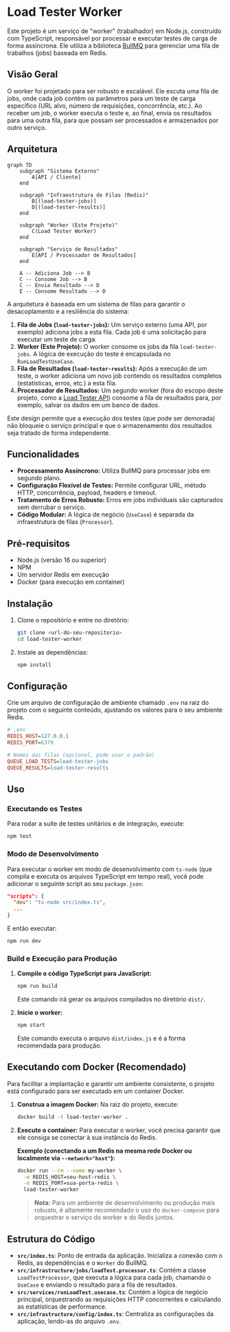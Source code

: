 # Load Tester Worker

Este projeto é um serviço de "worker" (trabalhador) em Node.js, construído com TypeScript, responsável por processar e executar testes de carga de forma assíncrona. Ele utiliza a biblioteca [BullMQ](https://bullmq.io/) para gerenciar uma fila de trabalhos (jobs) baseada em Redis.

## Visão Geral

O worker foi projetado para ser robusto e escalável. Ele escuta uma fila de jobs, onde cada job contém os parâmetros para um teste de carga específico (URL alvo, número de requisições, concorrência, etc.). Ao receber um job, o worker executa o teste e, ao final, envia os resultados para uma outra fila, para que possam ser processados e armazenados por outro serviço.

## Arquitetura

```mermaid
graph TD
    subgraph "Sistema Externo"
        A[API / Cliente]
    end

    subgraph "Infraestrutura de Filas (Redis)"
        B[(load-tester-jobs)]
        D[(load-tester-results)]
    end

    subgraph "Worker (Este Projeto)"
        C(Load Tester Worker)
    end
    
    subgraph "Serviço de Resultados"
        E[API / Processador de Resultados]
    end

    A -- Adiciona Job --> B
    C -- Consome Job --> B
    C -- Envia Resultado --> D
    E -- Consome Resultado --> D
```

A arquitetura é baseada em um sistema de filas para garantir o desacoplamento e a resiliência do sistema:

1.  **Fila de Jobs (`load-tester-jobs`):** Um serviço externo (uma API, por exemplo) adiciona jobs a esta fila. Cada job é uma solicitação para executar um teste de carga.
2.  **Worker (Este Projeto):** O worker consome os jobs da fila `load-tester-jobs`. A lógica de execução do teste é encapsulada no `RunLoadTestUseCase`.
3.  **Fila de Resultados (`load-tester-results`):** Após a execução de um teste, o worker adiciona um novo job contendo os resultados completos (estatísticas, erros, etc.) a esta fila.
4.  **Processador de Resultados:** Um segundo worker (fora do escopo deste projeto, como a [Load Tester API](https://github.com/luisfelix-93/load-tester-api)) consome a fila de resultados para, por exemplo, salvar os dados em um banco de dados.

Este design permite que a execução dos testes (que pode ser demorada) não bloqueie o serviço principal e que o armazenamento dos resultados seja tratado de forma independente.

## Funcionalidades

- **Processamento Assíncrono:** Utiliza BullMQ para processar jobs em segundo plano.
- **Configuração Flexível de Testes:** Permite configurar URL, método HTTP, concorrência, payload, headers e timeout.
- **Tratamento de Erros Robusto:** Erros em jobs individuais são capturados sem derrubar o serviço.
- **Código Modular:** A lógica de negócio (`UseCase`) é separada da infraestrutura de filas (`Processor`).

## Pré-requisitos

- Node.js (versão 16 ou superior)
- NPM
- Um servidor Redis em execução
- Docker (para execução em container)

## Instalação

1. Clone o repositório e entre no diretório:
   ```bash
   git clone <url-do-seu-repositorio>
   cd load-tester-worker
   ```

2. Instale as dependências:
   ```bash
   npm install
   ```

## Configuração

Crie um arquivo de configuração de ambiente chamado `.env` na raiz do projeto com o seguinte conteúdo, ajustando os valores para o seu ambiente Redis.

```ini
# .env
REDIS_HOST=127.0.0.1
REDIS_PORT=6379

# Nomes das filas (opcional, pode usar o padrão)
QUEUE_LOAD_TESTS=load-tester-jobs
QUEUE_RESULTS=load-tester-results
```

## Uso

### Executando os Testes

Para rodar a suíte de testes unitários e de integração, execute:

```bash
npm test
```

### Modo de Desenvolvimento

Para executar o worker em modo de desenvolvimento com `ts-node` (que compila e executa os arquivos TypeScript em tempo real), você pode adicionar o seguinte script ao seu `package.json`:

```json
"scripts": {
  "dev": "ts-node src/index.ts",
  ...
}
```

E então executar:
```bash
npm run dev
```

### Build e Execução para Produção

1. **Compile o código TypeScript para JavaScript:**
   ```bash
   npm run build
   ```
   Este comando irá gerar os arquivos compilados no diretório `dist/`.

2. **Inicie o worker:**
   ```bash
   npm start
   ```
   Este comando executa o arquivo `dist/index.js` e é a forma recomendada para produção.

## Executando com Docker (Recomendado)

Para facilitar a implantação e garantir um ambiente consistente, o projeto está configurado para ser executado em um container Docker.

1. **Construa a imagem Docker:**
   Na raiz do projeto, execute:
   ```sh
   docker build -t load-tester-worker .
   ```

2. **Execute o container:**
   Para executar o worker, você precisa garantir que ele consiga se conectar à sua instância do Redis.

   **Exemplo (conectando a um Redis na mesma rede Docker ou localmente via `--network="host"`):**
   ```bash
   docker run --rm --name my-worker \
     -e REDIS_HOST=seu-host-redis \
     -e REDIS_PORT=sua-porta-redis \
     load-tester-worker
   ```
   > **Nota:** Para um ambiente de desenvolvimento ou produção mais robusto, é altamente recomendado o uso do `docker-compose` para orquestrar o serviço do worker e do Redis juntos.

## Estrutura do Código

- **`src/index.ts`**: Ponto de entrada da aplicação. Inicializa a conexão com o Redis, as dependências e o `Worker` do BullMQ.
- **`src/infrastructure/jobs/loadTest.processor.ts`**: Contém a classe `LoadTestProcessor`, que executa a lógica para cada job, chamando o `UseCase` e enviando o resultado para a fila de resultados.
- **`src/services/runLoadTest.usecase.ts`**: Contém a lógica de negócio principal, orquestrando as requisições HTTP concorrentes e calculando as estatísticas de performance.
- **`src/infrastructure/config/index.ts`**: Centraliza as configurações da aplicação, lendo-as do arquivo `.env`.
